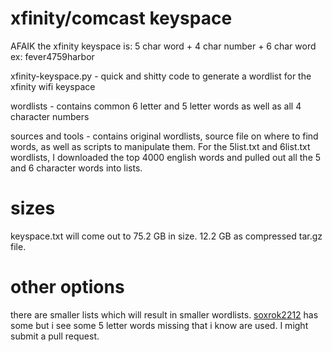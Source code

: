 # xfinity/comcast keyspace

AFAIK the xfinity keyspace is: 5 char word + 4 char number + 6 char word
ex: fever4759harbor

xfinity-keyspace.py - quick and shitty code to generate a wordlist for the xfinity wifi keyspace

wordlists - contains common 6 letter and 5 letter words as well as all 4 character numbers

sources and tools - contains original wordlists, source file on where to find words, as well as scripts to manipulate them.
	For the 5list.txt and 6list.txt wordlists, I downloaded the top 4000 english words and pulled out all the 5 and 6 character words into lists.

# sizes
keyspace.txt will come out to 75.2 GB in size. 12.2 GB as compressed tar.gz file.

# other options
there are smaller lists which will result in smaller wordlists. [soxrok2212](https://github.com/soxrok2212/PSKracker/tree/master/dicts/xfinity) has some but i see some 5 letter words missing that i know are used. I might submit a pull request.
